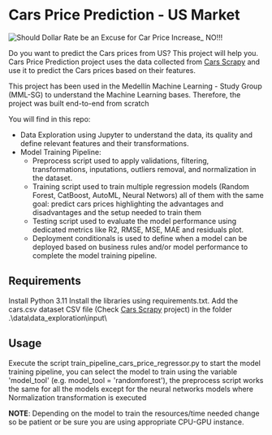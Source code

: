 # Cars Price Prediction - US Market

![Should Dollar Rate be an Excuse for Car Price Increase_ NO!!!](https://github.com/cmatteogr/cars_ml_project/assets/138587358/0e804a48-f2b5-4c77-a12a-16163f1244c1)

Do you want to predict the Cars prices from US? This project will help you.
Cars Price Prediction project uses the data collected from [Cars Scrapy](https://github.com/cmatteogr/cars_scrapy) and use it to predict the Cars prices based on their features.

This project has been used in the Medellín Machine Learning - Study Group (MML-SG) to understand the Machine Learning bases. Therefore, the project was built end-to-end from scratch

You will find in this repo:
* Data Exploration using Jupyter to understand the data, its quality and define relevant features and their transformations.
* Model Training Pipeline:
  - Preprocess script used to apply validations, filtering, transformations, inputations, outliers removal, and normalization in the dataset.
  - Training script used to train multiple regression models (Random Forest, CatBoost, AutoML, Neural Networs) all of them with the same goal: predict cars prices highlighting the advantages and disadvantages and the setup needed to train them
  - Testing script used to evaluate the model performance using dedicated metrics like R2, RMSE, MSE, MAE and residuals plot.
  - Deployment conditionals is used to define when a model can be deployed based on business rules and/or model performance to complete the model training pipeline.
 
## Requirements
Install Python 3.11
Install the libraries using requirements.txt.
Add the cars.csv dataset CSV file (Check [Cars Scrapy](https://github.com/cmatteogr/cars_scrapy) project) in the folder .\data\data_exploration\input\

## Usage
Execute the script train_pipeline_cars_price_regressor.py to start the model training pipeline, you can select the model to train using the variable 'model_tool' (e.g. model_tool = 'randomforest'), the preprocess script works the same for all the models except for the neural networks models where Normalization transformation is executed

**NOTE**: Depending on the model to train the resources/time needed change so be patient or be sure you are using appropriate CPU-GPU instance.
